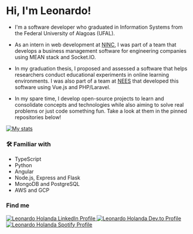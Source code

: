 # Hi, I'm Leonardo!

- I'm a software developer who graduated in Information Systems from the Federal University of Alagoas (UFAL).
+ As an intern in web development at [NINC](https://github.com/ninc-management), I was part of a team that develops a business management software for engineering companies using MEAN stack and Socket.IO. 
- In my graduation thesis, I proposed and assessed a software that helps researchers conduct educational experiments in online learning environments. I was also part of a team at [NEES](https://github.com/nees-ufal) that developed this software using Vue.js and PHP/Laravel.
+ In my spare time, I develop open-source projects to learn and consolidate concepts and technologies while also aiming to solve real problems or just code something fun. Take a look at them in the pinned repositories below!

[![My stats](https://github-readme-stats.vercel.app/api?username=leo-holanda&show_icons=true&theme=gotham&hide_border=true&include_all_commits=true&count_private=true&hide=issues,contribs)](https://github.com/anuraghazra/github-readme-stats)

### :hammer_and_wrench: Familiar with
- TypeScript
- Python
- Angular
- Node.js, Express and Flask
- MongoDB and PostgreSQL
- AWS and GCP

### Find me

<a href="https://linkedin.com/in/leonardoulisses" target="_blank"><img src="https://img.shields.io/badge/LinkedIn-0077B5?style=for-the-badge&logo=linkedin&logoColor=white" alt="Leonardo Holanda LinkedIn Profile"/>
<a href="https://dev.to/leoholanda" target="_blank"><img src="https://img.shields.io/badge/dev.to-0A0A0A?style=for-the-badge&logo=devdotto&logoColor=white" alt="Leonardo Holanda Dev.to Profile"/>
<a href="https://open.spotify.com/user/12143563355" target="_blank"><img src="https://img.shields.io/badge/Spotify-1ED760?&style=for-the-badge&logo=spotify&logoColor=white" alt="Leonardo Holanda Spotify Profile"/>

